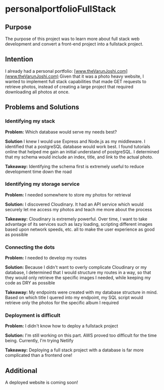# personalportfolioFullStack

## Purpose
The purpose of this project was to learn more about full stack web development and convert a front-end project into a fullstack project. 
## Intention
I already had a personal portfolio: [www.theVarunJoshi.com](www.theVarunJoshi.com)
Given that it was a photo heavy website, I wanted to implement full stack capabilities that made GET requests to retrieve photos, instead of creating a large project that required downloading all photos at once.
## Problems and Solutions

### Identifying my stack

**Problem:** Which database would serve my needs best?

**Solution** I knew I would use Express and Node.js as my middleware. I identified that a postgreSQL database would work best. I found tutorials online that helped me gain an initial understand of postgreSQL. I determined that my schema would include an index, title, and link to the actual photo.

**Takeaway:** Identifying the schema first is extremely useful to reduce development time down the road

### Identifying my storage service

**Problem:** I needed somewhere to store my photos for retrieval

**Solution:** I discovered Cloudinary. It had an API service which would securely let me access my photos and teach me more about the process

**Takeaway:** Cloudinary is extremely powerful. Over time, I want to take advantage of its services such as lazy loading, scripting different images based upon network speeds, etc. all to make the user experience as good as possible 

### Connecting the dots

**Problem:** I needed to develop my routes

**Solution:** Because I didn't want to overly complicate Cloudinary or my database, I determined that I would structure my routes in a way, so that they would only retrieve the specific images I needed, while keeping my code as DRY as possible

**Takeaway:** My endpoints were created with my database structure in mind. Based on which title I quered into my endpoint, my SQL script would retrieve only the photos for the specific album I required

### Deployment is difficult

**Problem:** I didn't know how to deploy a fullstack project

**Solution:** I'm still working on this part. AWS proved too difficult for the time being. Currently, I'm trying Netlify

**Takeaway:** Deploying a full stack project with a database is far more complicated than a frontend one!


## Additional

A deployed website is coming soon!